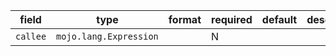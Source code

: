 | field | type | format | required | default | description |
|---|---|---|---|---|---|
| `callee` | `mojo.lang.Expression` |  | N |  |
